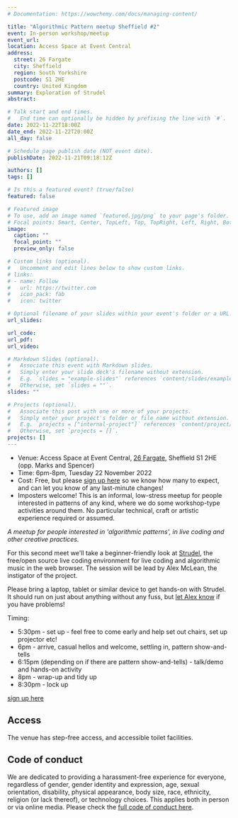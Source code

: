 ```yaml
---
# Documentation: https://wowchemy.com/docs/managing-content/

title: "Algorithmic Pattern meetup Sheffield #2"
event: In-person workshop/meetup
event_url: 
location: Access Space at Event Central
address:
  street: 26 Fargate
  city: Sheffield
  region: South Yorkshire
  postcode: S1 2HE
  country: United Kingdom
summary: Exploration of Strudel
abstract:

# Talk start and end times.
#   End time can optionally be hidden by prefixing the line with `#`.
date: 2022-11-22T18:00Z
date_end: 2022-11-22T20:00Z
all_day: false

# Schedule page publish date (NOT event date).
publishDate: 2022-11-21T09:18:12Z

authors: []
tags: []

# Is this a featured event? (true/false)
featured: false

# Featured image
# To use, add an image named `featured.jpg/png` to your page's folder. 
# Focal points: Smart, Center, TopLeft, Top, TopRight, Left, Right, BottomLeft, Bottom, BottomRight.
image:
  caption: ""
  focal_point: ""
  preview_only: false

# Custom links (optional).
#   Uncomment and edit lines below to show custom links.
# links:
# - name: Follow
#   url: https://twitter.com
#   icon_pack: fab
#   icon: twitter

# Optional filename of your slides within your event's folder or a URL.
url_slides:

url_code:
url_pdf:
url_video:

# Markdown Slides (optional).
#   Associate this event with Markdown slides.
#   Simply enter your slide deck's filename without extension.
#   E.g. `slides = "example-slides"` references `content/slides/example-slides.md`.
#   Otherwise, set `slides = ""`.
slides: ""

# Projects (optional).
#   Associate this post with one or more of your projects.
#   Simply enter your project's folder or file name without extension.
#   E.g. `projects = ["internal-project"]` references `content/project/deep-learning/index.md`.
#   Otherwise, set `projects = []`.
projects: []
---
```


* Venue: Access Space at Event Central, [26 Fargate](https://goo.gl/maps/dnCaJo1YxRTh9Ddg7), Sheffield S1 2HE (opp. Marks and Spencer)
* Time: 6pm-8pm, Tuesday 22 November 2022
* Cost: Free, but please [sign up here](https://forms.gle/XmEZ97fw5BuC2TTa9) so we know how many to expect, and can let you know of any last-minute changes!
* Imposters welcome! This is an informal, low-stress meetup for people interested in patterns of any kind, where we do some workshop-type activities around them. No particular technical, craft or artistic experience required or assumed.

*A meetup for people interested in 'algorithmic patterns', in live coding and other creative practices.*

For this second meet we'll take a beginner-friendly look at
[Strudel](https://strudel.tidalcycles.org/), the free/open source live
coding environment for live coding and algorithmic music in the web
browser. The session will be lead by Alex McLean, the instigator of
the project.

Please bring a laptop, tablet or similar device to get hands-on with
Strudel. It should run on just about anything without any fuss, but
[let Alex know](mailto:alex@slab.org) if you have problems!

Timing:

* 5:30pm - set up - feel free to come early and help set out chairs, set up projector etc!
* 6pm - arrive, casual hellos and welcome, settling in, pattern show-and-tells
* 6:15pm (depending on if there are pattern show-and-tells) - talk/demo and hands-on activity
* 8pm - wrap-up and tidy up
* 8:30pm - lock up

[sign up here](https://forms.gle/EBZKa9emvAf4Neno8)

## Access

The venue has step-free access, and accessible toilet facilities.

## Code of conduct

We are dedicated to providing a harassment-free experience for
everyone, regardless of gender, gender identity and expression, age,
sexual orientation, disability, physical appearance, body size, race,
ethnicity, religion (or lack thereof), or technology choices. This
applies both in person or via online media. Please check the [full code of conduct here](https://docs.google.com/document/d/1lKHS-tbKSSrF364Psk4JyRacrYEcGKDJXvLB9EkqnOs/edit).
